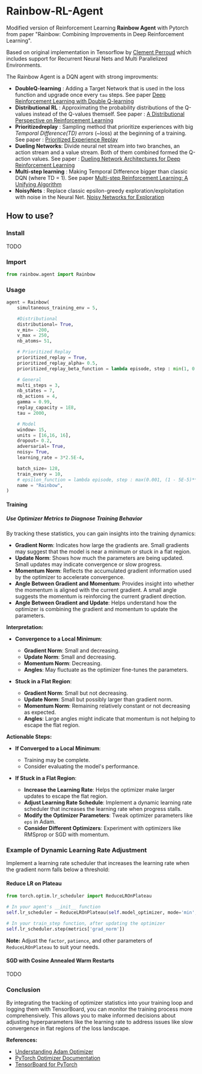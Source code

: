 # Rainbow-RL-Agent
Modified version of Reinforcement Learning **Rainbow Agent** with Pytorch from paper "Rainbow: Combining Improvements in Deep Reinforcement Learning".

Based on original implementation in Tensorflow by [Clement Perroud](https://github.com/ClementPerroud/Rainbow-Agent) which includes support for Recurrent Neural Nets and Multi Parallelized Environments.

The Rainbow Agent is a DQN agent with strong improvments:
- **DoubleQ-learning** : Adding a Target Network that is used in the loss function and upgrade once every `tau` steps. See paper [Deep Reinforcement Learning with Double Q-learning](https://arxiv.org/abs/1509.06461)
- **Distributional RL** : Approximating the probability distributions of the Q-values instead of the Q-values themself. See paper : [A Distributional Perspective on Reinforcement Learning](https://arxiv.org/abs/1707.06887)
- **Prioritizedreplay** : Sampling method that prioritize experiences with big *Temporal Difference(TD) errors* (~loss) at the beginning of a training. See paper : [Prioritized Experience Replay](https://arxiv.org/abs/1511.05952)
- **Dueling Networks**: Divide neural net stream into two branches, an action stream and a value stream. Both of them combined formed the Q-action values. See paper : [Dueling Network Architectures for Deep Reinforcement Learning](https://arxiv.org/abs/1509.06461)
- **Multi-step learning** : Making Temporal Difference bigger than classic DQN (where TD = 1). See paper [Multi-step Reinforcement Learning: A Unifying Algorithm](https://arxiv.org/abs/1703.01327)
- **NoisyNets** : Replace classic epsilon-greedy exploration/exploitation with noise in the Neural Net. [Noisy Networks for Exploration](https://arxiv.org/abs/1706.10295)

## How to use?

### Install
TODO

### Import
```python
from rainbow.agent import Rainbow
```

### Usage
```python
agent = Rainbow(
    simultaneous_training_env = 5,

    #Distributional
    distributional= True,
    v_min= -200,
    v_max = 250,
    nb_atoms= 51,

    # Prioritized Replay
    prioritized_replay = True,
    prioritized_replay_alpha= 0.5,
    prioritized_replay_beta_function = lambda episode, step : min(1, 0.5 + 0.5*step/150_000),

    # General
    multi_steps = 3,
    nb_states = 7,
    nb_actions = 4,
    gamma = 0.99,
    replay_capacity = 1E8,
    tau = 2000,

    # Model
    window= 15,
    units = [16,16, 16],
    dropout= 0.2,
    adversarial= True,
    noisy= True,
    learning_rate = 3*2.5E-4,

    batch_size= 128,
    train_every = 10,
    # epsilon_function = lambda episode, step : max(0.001, (1 - 5E-5)** step), # Useless if noisy == True
    name = "Rainbow",
)
```

#### Training

##### Use Optimizer Metrics to Diagnose Training Behavior

By tracking these statistics, you can gain insights into the training dynamics:

- **Gradient Norm**: Indicates how large the gradients are. Small gradients may suggest that the model is near a minimum or stuck in a flat region.
- **Update Norm**: Shows how much the parameters are being updated. Small updates may indicate convergence or slow progress.
- **Momentum Norm**: Reflects the accumulated gradient information used by the optimizer to accelerate convergence.
- **Angle Between Gradient and Momentum**: Provides insight into whether the momentum is aligned with the current gradient. A small angle suggests the momentum is reinforcing the current gradient direction.
- **Angle Between Gradient and Update**: Helps understand how the optimizer is combining the gradient and momentum to update the parameters.

**Interpretation:**

- **Convergence to a Local Minimum**:
  - **Gradient Norm**: Small and decreasing.
  - **Update Norm**: Small and decreasing.
  - **Momentum Norm**: Decreasing.
  - **Angles**: May fluctuate as the optimizer fine-tunes the parameters.

- **Stuck in a Flat Region**:
  - **Gradient Norm**: Small but not decreasing.
  - **Update Norm**: Small but possibly larger than gradient norm.
  - **Momentum Norm**: Remaining relatively constant or not decreasing as expected.
  - **Angles**: Large angles might indicate that momentum is not helping to escape the flat region.

**Actionable Steps:**

- **If Converged to a Local Minimum**:
  - Training may be complete.
  - Consider evaluating the model's performance.

- **If Stuck in a Flat Region**:
  - **Increase the Learning Rate**: Helps the optimizer make larger updates to escape the flat region.
  - **Adjust Learning Rate Schedule**: Implement a dynamic learning rate scheduler that increases the learning rate when progress stalls.
  - **Modify the Optimizer Parameters**: Tweak optimizer parameters like `eps` in Adam.
  - **Consider Different Optimizers**: Experiment with optimizers like RMSprop or SGD with momentum.

### Example of Dynamic Learning Rate Adjustment

Implement a learning rate scheduler that increases the learning rate when the gradient norm falls below a threshold:

#### Reduce LR on Plateau

```python
from torch.optim.lr_scheduler import ReduceLROnPlateau

# In your agent's __init__ function
self.lr_scheduler = ReduceLROnPlateau(self.model_optimizer, mode='min', factor=1.1, patience=1000)

# In your train_step function, after updating the optimizer
self.lr_scheduler.step(metrics['grad_norm'])
```

**Note:** Adjust the `factor`, `patience`, and other parameters of `ReduceLROnPlateau` to suit your needs.

#### SGD with Cosine Annealed Warm Restarts

TODO

### Conclusion

By integrating the tracking of optimizer statistics into your training loop and logging them with TensorBoard, you can monitor the training process more comprehensively. This allows you to make informed decisions about adjusting hyperparameters like the learning rate to address issues like slow convergence in flat regions of the loss landscape.

**References:**

- [Understanding Adam Optimizer](https://towardsdatascience.com/adam-latest-trends-in-deep-learning-optimization-6be9a291375c)
- [PyTorch Optimizer Documentation](https://pytorch.org/docs/stable/optim.html)
- [TensorBoard for PyTorch](https://pytorch.org/docs/stable/tensorboard.html)
